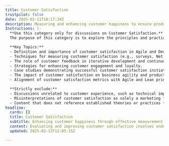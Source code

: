 ```yaml
---
title: Customer Satisfaction
trustpilot: false
date: 2025-02-11T10:17:24Z
description: Measuring and enhancing customer happiness to ensure product-market fit.
Instructions: |-
  **Use this category only for discussions on Customer Satisfaction.**  
  The purpose of this category is to explore the principles and practices that focus on measuring and enhancing customer happiness, ensuring alignment with product-market fit. It encompasses strategies and methodologies that aim to understand customer needs and improve their overall experience with products and services.

  **Key Topics:**
  - Definition and importance of customer satisfaction in Agile and DevOps contexts.
  - Techniques for measuring customer satisfaction (e.g., surveys, Net Promoter Score).
  - The role of customer feedback in iterative development and continuous improvement.
  - Strategies for enhancing customer engagement and loyalty.
  - Case studies demonstrating successful customer satisfaction initiatives.
  - The impact of customer satisfaction on business agility and product success.
  - Alignment of customer satisfaction metrics with Agile and Lean principles.

  **Strictly exclude:**
  - Discussions unrelated to customer experience, such as technical implementation details without customer context.
  - Misinterpretations of customer satisfaction as solely a marketing function, rather than a holistic approach integrated into Agile and DevOps practices.
  - Content that does not reference established theories or practices from the Agile, Lean, or DevOps frameworks.
headline:
  cards: []
  title: Customer Satisfaction
  subtitle: Enhancing customer happiness through effective measurement and strategies for optimal product alignment.
  content: Evaluating and improving customer satisfaction involves understanding user needs, gathering feedback, and aligning product offerings with market demands. Posts should explore measurement techniques, feedback loops, user experience design, and strategies for fostering engagement, ensuring that products resonate with target audiences and drive loyalty.
  updated: 2025-02-13T12:05:15Z

---
```


